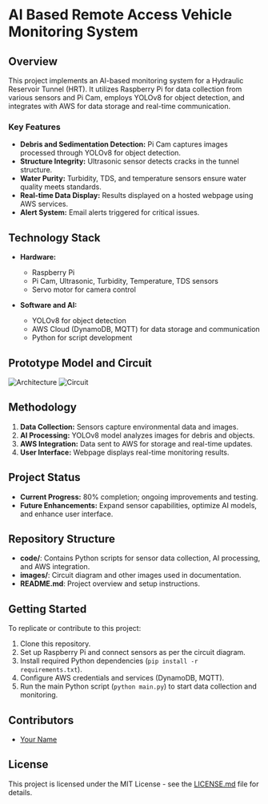 # AI Based Remote Access Vehicle Monitoring System

## Overview
This project implements an AI-based monitoring system for a Hydraulic Reservoir Tunnel (HRT). It utilizes Raspberry Pi for data collection from various sensors and Pi Cam, employs YOLOv8 for object detection, and integrates with AWS for data storage and real-time communication.

### Key Features
- **Debris and Sedimentation Detection:** Pi Cam captures images processed through YOLOv8 for object detection.
- **Structure Integrity:** Ultrasonic sensor detects cracks in the tunnel structure.
- **Water Purity:** Turbidity, TDS, and temperature sensors ensure water quality meets standards.
- **Real-time Data Display:** Results displayed on a hosted webpage using AWS services.
- **Alert System:** Email alerts triggered for critical issues.

## Technology Stack
- **Hardware:**
  - Raspberry Pi
  - Pi Cam, Ultrasonic, Turbidity, Temperature, TDS sensors
  - Servo motor for camera control

- **Software and AI:**
  - YOLOv8 for object detection
  - AWS Cloud (DynamoDB, MQTT) for data storage and communication
  - Python for script development

## Prototype Model and Circuit
![Architecture](https://github.com/user-attachments/assets/2f4e8cce-1e44-41a9-b5e6-db82f0468679)
![Circuit](https://github.com/user-attachments/assets/90fcf1b0-5b63-403a-ae17-5ea21938fe9d)


## Methodology
1. **Data Collection:** Sensors capture environmental data and images.
2. **AI Processing:** YOLOv8 model analyzes images for debris and objects.
3. **AWS Integration:** Data sent to AWS for storage and real-time updates.
4. **User Interface:** Webpage displays real-time monitoring results.

## Project Status
- **Current Progress:** 80% completion; ongoing improvements and testing.
- **Future Enhancements:** Expand sensor capabilities, optimize AI models, and enhance user interface.

## Repository Structure
- **code/**: Contains Python scripts for sensor data collection, AI processing, and AWS integration.
- **images/**: Circuit diagram and other images used in documentation.
- **README.md**: Project overview and setup instructions.

## Getting Started
To replicate or contribute to this project:
1. Clone this repository.
2. Set up Raspberry Pi and connect sensors as per the circuit diagram.
3. Install required Python dependencies (`pip install -r requirements.txt`).
4. Configure AWS credentials and services (DynamoDB, MQTT).
5. Run the main Python script (`python main.py`) to start data collection and monitoring.

## Contributors
- [Your Name](https://github.com/yourusername)

## License
This project is licensed under the MIT License - see the [LICENSE.md](LICENSE.md) file for details.
